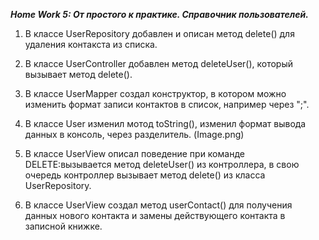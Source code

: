 ***Home Work 5: От простого к практике. Cправочник пользователей.***

1. В классе UserRepository добавлен и описан метод delete() для удаления контакста из списка.

2. В классе UserController добавлен метод deleteUser(), который вызывает метод delete().

3. В классе UserMapper создал конструктор, в котором можно изменить формат записи контактов в список, например через ";".

4. В классе User изменил мотод toString(), изменил формат вывода данных в консоль, через разделитель.
(Image.png)

5. В классе UserView описал поведение при команде DELETE:вызывается метод deleteUser() из контроллера, в свою очередь контроллер вызывает метод delete() из класса UserRepository.

6. В классе UserView создал метод userContact() для получения данных нового контакта и замены действующего контакта в записной книжке.
